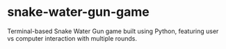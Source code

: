 # snake-water-gun-game
Terminal-based Snake Water Gun game built using Python, featuring user vs computer interaction with multiple rounds.
